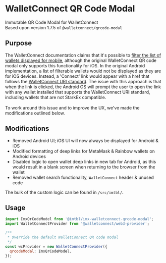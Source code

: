 # WalletConnect QR Code Modal

Immutable QR Code Modal for WalletConnect<br />
Based upon version 1.7.5 of `@walletconnect/qrcode-modal`<br />

## Purpose
The WalletConnect documentation claims that it's possible to
[filter the list of wallets displayed for mobile](https://docs.walletconnect.com/quick-start/dapps/web3-provider#filter-mobile-linking-options),
although the original WalletConnect QR code modal only supports this functionality for iOS. In the original Android
implementation, a list of filterable wallets would not be displayed as they are for iOS devices. Instead, a 'Connect'
link would appear with a href that follows the [WalletConnect URI standard](https://docs.walletconnect.com/mobile-linking#for-android).
The issue with this approach is that when the link is clicked, the Android OS will prompt the user to open the link with
any wallet installed that supports the WalletConnect URI standard, including wallets that are not StarkEx compatible.<br />
<br />
To work around this issue and to improve the UX, we've made the modifications outlined below.

## Modifications
- Removed Android UI; iOS UI will now always be displayed for Android & iOS
- Modified formatting of deep links for MetaMask & Rainbow wallets on Android devices
- Disabled logic to open wallet deep links in new tab for Android, as this would result in a blank screen when returning
to the browser from the wallet
- Removed wallet search functionality, `WalletConnect` header & unused code

The bulk of the custom logic can be found in `/src/imtbl/`.

## Usage

```js
import ImxQrCodeModel from '@imtbl/imx-walletconnect-qrcode-modal';
import WalletConnectProvider from '@walletconnect/web3-provider';

/**
 * Override the default WalletConnect QR code modal 
 */
const wcProvider = new WalletConnectProvider({
  qrcodeModal: ImxQrCodeModel,
});
```
